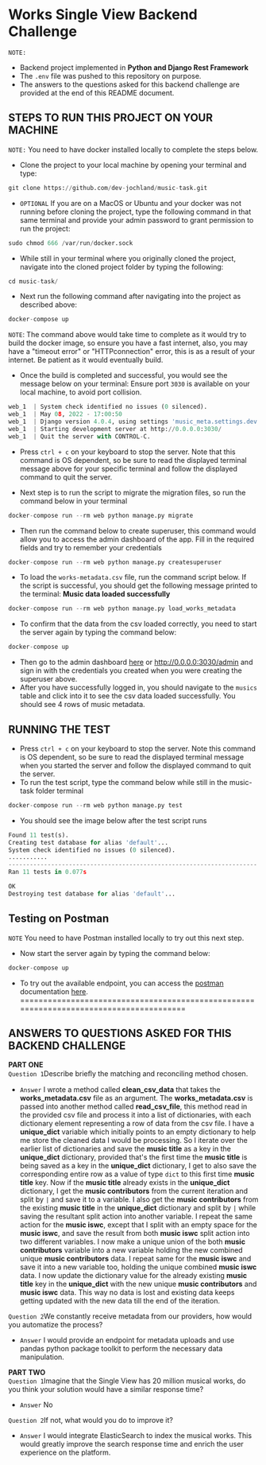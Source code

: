 # Works Single View Backend Challenge
```NOTE:``` 
- Backend project implemented in **Python and Django Rest Framework**
- The ```.env``` file was pushed to this repository on purpose.
- The answers to the questions asked for this backend challenge are provided at the end of this README document.

## STEPS TO RUN THIS PROJECT ON YOUR MACHINE
```NOTE:``` You need to have docker installed locally to complete the steps below.
- Clone the project to your local machine by opening your terminal and type:
```python
git clone https://github.com/dev-jochland/music-task.git
``` 
- ```OPTIONAL``` If you are on a MacOS or Ubuntu and your docker was not running before cloning the project, type the 
  following command in that same terminal and provide your admin password to grant permission to run the project:
```python
sudo chmod 666 /var/run/docker.sock
```

- While still in your terminal where you originally cloned the project, navigate into the cloned project folder by 
  typing the following:
```python
cd music-task/
```

- Next run the following command after navigating into the project as described above:
```python
docker-compose up
```
```NOTE```: The command above would take time to complete as it would try to build the docker image, so ensure you have 
a fast internet, also, you may have a "timeout error" or "HTTPconnection" error, this is as a result of your internet. 
Be patient as it would eventually build.

- Once the build is completed and successful, you would see the message below on your terminal: Ensure port ```3030``` 
  is available on your local machine, to avoid port collision.
```python
web_1  | System check identified no issues (0 silenced).
web_1  | May 08, 2022 - 17:00:50
web_1  | Django version 4.0.4, using settings 'music_meta.settings.dev'
web_1  | Starting development server at http://0.0.0.0:3030/
web_1  | Quit the server with CONTROL-C.
```

- Press ```ctrl + c``` on your keyboard to stop the server. Note that this command is OS dependent, so be sure to read 
  the displayed terminal message above for your specific terminal and follow the displayed command to quit the server.

- Next step is to run the script to migrate the migration files, so run the command below in your terminal
```python
docker-compose run --rm web python manage.py migrate
```

- Then run the command below to create superuser, this command would allow you to access the admin dashboard of the app. 
  Fill in the required fields and try to remember your credentials
```python
docker-compose run --rm web python manage.py createsuperuser
```
- To load the ```works-metadata.csv``` file, run the command script below. If the script is successful, you should get 
  the following message printed to the terminal: **Music data loaded successfully**
```python
docker-compose run --rm web python manage.py load_works_metadata
```
- To confirm that the data from the csv loaded correctly, you need to start the server again by typing the command below:
```python
docker-compose up
```
- Then go to the admin dashboard [here](http://0.0.0.0:3030/admin) or http://0.0.0.0:3030/admin and sign in with the 
  credentials you created when you were creating the superuser above.
- After you have successfully logged in, you should navigate to the ```musics``` table and click into it to see the csv 
  data loaded successfully. You should see 4 rows of music metadata.

## RUNNING THE TEST
- Press ```ctrl + c``` on your keyboard to stop the server. Note this command is OS dependent, so be sure to read the 
  displayed terminal message when you started the server and follow the displayed command to quit the server.
- To run the test script, type the command below while still in the music-task folder terminal
```python
docker-compose run --rm web python manage.py test
```
- You should see the image below after the test script runs
  
```python
Found 11 test(s).
Creating test database for alias 'default'...
System check identified no issues (0 silenced).
...........
----------------------------------------------------------------------
Ran 11 tests in 0.077s

OK
Destroying test database for alias 'default'...
```

## Testing on Postman
```NOTE``` You need to have Postman installed locally to try out this next step.
- Now start the server again by typing the command below:
```python
docker-compose up
```
- To try out the available endpoint, you can access the [postman](https://documenter.getpostman.com/view/11396719/UyxdLpVd) 
  documentation [here](https://documenter.getpostman.com/view/11396719/UyxdLpVd).
=======================================================================================

## ANSWERS TO QUESTIONS ASKED FOR THIS BACKEND CHALLENGE
**PART ONE** <br>
```Question 1```Describe brieﬂy the matching and reconciling method chosen.
- ```Answer```  I wrote a method called **clean_csv_data** that takes the **works_metadata.csv** file as an argument. 
  The **works_metadata.csv** is passed into another method called **read_csv_file**, this method read in the provided 
  csv file and process it into a list of dictionaries, with each dictionary element representing a row of data from the 
  csv file. I have a **unique_dict** variable which initially points to an empty dictionary to help me store the cleaned 
  data I would be processing. So I iterate over the earlier list of dictionaries and save the **music title**
  as a key in the **unique_dict** dictionary, provided that's the first time the **music title** is being saved as a 
  key in the **unique_dict** dictionary, I get to also save the corresponding entire row as a value of type ```dict``` 
  to this first time **music title** key. Now if the **music title** already exists in the **unique_dict** dictionary, 
  I get the **music contributors** from the current iteration and split by ```|``` and save it to a variable. I also get 
  the **music contributors** from the existing **music title** in the **unique_dict** dictionary and split by ```|``` 
  while saving the resultant split action into another variable. I repeat the same action for the **music iswc**, 
  except that I split with an empty space for the **music iswc**, and save the result from both **music iswc** split 
  action into two different variables. I now make a unique union of the both **music contributors** variable into a new 
  variable holding the new combined unique **music contributors** data. I repeat same for the **music iswc** and save 
  it into a new variable too, holding the unique combined **music iswc** data. I now update the dictionary value for the 
  already existing **music title** key in the **unique_dict** with the new unique **music contributors** and **music 
  iswc** data. This way no data is lost and existing data keeps getting updated with the new data till the end of the 
  iteration.
  
```Question 2```We constantly receive metadata from our providers, how would
you automatize the process?
- ```Answer``` I would provide an endpoint for metadata uploads and use pandas python package toolkit to perform the 
  necessary data manipulation.<br>

**PART TWO** <br>
```Question 1```Imagine that the Single View has 20 million musical works, do
you think your solution would have a similar response time?
- ```Answer```  No

```Question 2```If not, what would you do to improve it?
- ```Answer```  I would integrate ElasticSearch to index the musical works. This would greatly improve the search 
  response time and  enrich the user experience on the platform.
